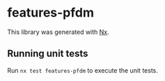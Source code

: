 # features-pfdm

This library was generated with [Nx](https://nx.dev).

## Running unit tests

Run `nx test features-pfdm` to execute the unit tests.
